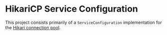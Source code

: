 # HikariCP Service Configuration

This project consists primarily of a `ServiceConfiguration`
implementation for the
[Hikari connection pool](https://github.com/brettwooldridge/HikariCP/blob/dev/README.md#-hikaricpits-fasterhikari-hikal%C4%93-origin-japanese-light-ray).
